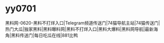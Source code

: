 # yy0701
黑料网-0620-黑料不打烊入口|Telegram频道传送门|74猫导航主站|74猫传送门|热门大瓜|独家黑料|黑料曝料网|黑料不打烊入口|黑料大爆料|黑料网导航|最新海角|黑料传送门|每日吃瓜在线|881比鸭
